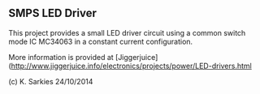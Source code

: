 SMPS LED Driver
---------------

This project provides a small LED driver circuit using a common switch mode
IC MC34063 in a constant current configuration.

More information is provided at [Jiggerjuice](http://www.jiggerjuice.info/electronics/projects/power/LED-drivers.html

(c) K. Sarkies 24/10/2014


